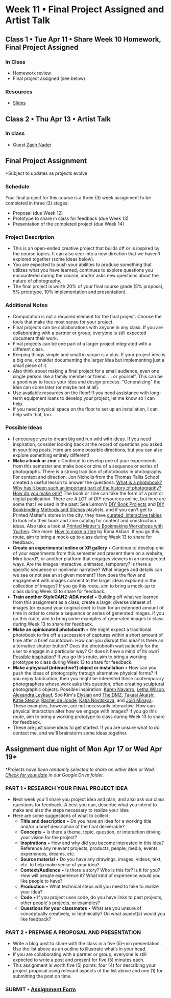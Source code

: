 # Week 11 • Final Project Assigned and Artist Talk

## Class 1 • Tue Apr 11 • Share Week 10 Homework, Final Project Assigned

### In Class

- Homework review
- Final project assigned (see below)

### Resources

- [Slides](https://drive.google.com/drive/u/1/folders/1bp6ZJ3krohBmhxB699nj1edjueV8w-EO)

## Class 2 • Thu Apr 13 • Artist Talk

### In class

- Guest [Zach Nader](https://www.zachnader.art/)

## Final Project Assignment

*Subject to updates as projects evolve

### Schedule

Your final project for this course is a three (3) week assignment to be completed in three (3) stages:

- Proposal (due Week 12)
- Prototype to share in class for feedback (due Week 13)
- Presentation of the completed project (due Week 14)  

### Project Description

- This is an open-ended creative project that builds off or is inspired by the
  course topics. It can also veer into a new direction that we haven't explored
  together (some ideas below).
- You are expected to push your abilities to produce something that utilizes
    what you have learned, continues to explore questions you encountered during
    the course, and/or asks new questions about the nature of photography.
- The final project is worth 20% of your final course grade (5% proposal, 5%
    prototype, 10% implementation and presentation).

### Additional Notes

- Computation is not a required element for the final project. Choose the
    tools that make the most sense for your project.
- Final projects can be collaborations with anyone in any class. If you are
  collaborating with a partner or group, everyone is still expected document
  their work.
- Final projects can be one part of a larger project integrated with a
    different class.
- Keeping things simple and small in scope is a plus. If your project idea is
    a big one, consider documenting the larger idea but implementing just a
    small piece of it.
- Also think about making a final project for a small audience, even one
    single person like a family member or friend. . . or yourself. This can be a
    good way to focus your idea and design process. "Generalizing" the idea can
    come later (or maybe not at all).
- Use available resources on the floor! If you need assistance with long-term
  equipment loans to develop your project, let me know so I can help.
- If you need physical space on the floor to set up an installation, I can
    help with that, too.

### Possible Ideas

- I encourage you to dream big and run wild with ideas. If you need inspiration,
  consider looking back at the record of questions you asked in your blog posts.
  Here are some possible directions, but you can also explore something entirely different!
- **Make a book or zine** • Continue to develop one of your experiments from
    this semester and make book or zine of a sequence or series of photographs.
    There is a strong tradition of photobooks in photography. For context and
    direction, Jon Nicholls from the Thomas Tallis School created a useful
    lesson to answer the questions: [What is a photobook? Why has it been such
    an important part of the history of photography? How do you make
    one?](https://www.photopedagogy.com/the-photobook.html) The book or zine can
    take the form of a print or digital publication. There are A LOT of DIY
    resources online, but here are some that I've used in the past: Sea Lemon's
    [DIY Book
    Projects](https://www.youtube.com/watch?v=OgejpUN_lrw&list=PL3AA6B7C8E6CE4AEF)
    and [DIY Bookbinding Methods and
    Stiches](https://www.youtube.com/watch?v=Lkk_MhXeaac&list=PL2F704E01F80BA1E9)
    playlists, and if you can't get to Printed Matter's stores in the city, they
    have [curated, interactive
    tables](https://www.printedmatter.org/catalog/tables) to look into their
    book and zine catalog for content and construction ideas. Also take a look
    at [Printed Matter's Bookmaking Workshops with
    Yuchen](https://www.youtube.com/watch?v=qqr2p3OC544&list=PLjeNjJjJ6og08Hn87gjrF2Koca9kq-DsI).
    One more: [How to make a
    zine](https://thecreativeindependent.com/guides/how-to-make-a-zine/) by Rona
    Akbari. If you go this route, aim to bring a mock-up to class during Week 13
    to share for feedback.
- **Create an experimental online or XR gallery** • Continue to develop one of
    your experiments from this semester and present them on a website, Miro
    board?, or another platform that engages viewers in an unexpected ways. Are
    the images interactive, animated, temporary? Is there a specific sequence or
    nonlinear narrative? What images and details can we see or not see an at
    given moment? How does the flow and engagement with images connect to the
    larger ideas explored in the collection of images? If you go this route, aim
    to bring a mock-up to class during Week 13 to share for feedback.
- **Train another StyleGAN2-ADA model** • Building off what we learned from
    this assignment as a class, create a large, diverse dataset of images (or
    expand your original one) to train for an extended amount of time in order
    to create a sequence or series of generated images. If you go this route,
    aim to bring some examples of generated images to class during Week 13 to
    share for feedback.
- **Make an opinionated photobooth** • We might expect a traditional photobook
    to fire off a succession of captures within a short amount of time after a
    brief countdown. How can you disrupt this idea? Is there an alternative
    shutter button? Does the photobooth wait patiently for the user to engage in
    a particular way? Or does it have a mind of its own? [Possible
    inspiration?](https://www.rencontres-arles.com/en/expositions/view/700/shoot)
    If you go this route, aim to bring a working prototype to class during Week
    13 to share for feedback.
- **Make a physical (interactive?) object or installation** • How can you push
    the ideas of photography through alternative physical forms? If you enjoy
    fabrication, then you might be interested these contemporary photographers
    whose work asks this question, often creating sculptural photographic
    objects. Possible inspiration: [Karen
    Navarro](https://www.karennavarroph.com/the-constructed-self), [Letha
    Wilson](https://www.lethaprojects.com/), [Alexandra
    Leykauf](https://www.instagram.com/alexandra_leykauf/?hl=en), Soo Kim's
    [Elysian](https://www.sookim.org/elysian/jb55tbno809a57na6w0ory2nystqgk) and
    [The DMZ](https://www.sookim.org/#/the-dmz/), [Takaai
    Akaishi](http://takaakiakaishi.com/installation%20views/installation%20view15.html),
    [Katie Steciw](https://higherpictures.com/artists/kate-steciw/), [Rachel de
    Joode](https://racheldejoode.com/work/flat-nature-surface-bodies), [Katja
    Novitskova](https://www.katjanovi.net/), and [Joiri
    Minaya](http://www.joiriminaya.com/dominicanwomengooglesearch). These
    examples, however, are not necessarily interactive. How can physical
    interaction alter how we engage with images? If you go this route, aim to
    bring a working prototype to class during Week 13 to share for feedback.
- These are just some ideas to get started. If you are unsure what to do contact
  me, and we'll brainstorm some ideas together.
  
## Assignment due night of Mon Apr 17 or Wed Apr 19*

*_Projects have been randomly selected to share on either Mon or Wed. [Check for your date](https://drive.google.com/drive/u/0/folders/1bp6ZJ3krohBmhxB699nj1edjueV8w-EO) in our Google Drive folder._

### PART 1 • RESEARCH YOUR FINAL PROJECT IDEA

- Next week you'll share you project idea and plan, and also ask our class
  questions for feedback. A best you can, describe what you intend to make and also the steps necessary to realize your idea
- Here are some suggestions of what to collect:
  - **Title and description** • Do you have an idea for a working title and/or a brief description of the final deliverable?
  - **Concepts** • Is there a theme, topic, question, or interaction driving
    your vision for the project?
  - **Inspirations** • How and why did you become interested in this idea?
    Reference any relevant projects, products, people, media, events,
    experiences, dreams, etc.
  - **Source material** • Do you have any drawings, images, videos, text, etc.
    to help make sense of your idea?
  - **Context/Audience** • Is there a story? Who is this for? Is it for you? How
    will people experience it? What kind of experience would you like people to
    have?
  - **Production** • What technical steps will you need to take to realize your
    idea?
  - **Code** • If you project uses code, do you have links to past projects,
    other people's projects, or examples?
  - **Questions for your classmates** • What are you unsure of conceptually creatively, or technically? On what aspect(s) would you like feedback?
  
### PART 2 • PREPARE A PROPOSAL AND PRESENTATION

- Write a blog post to share with the class in a five (5)-min presentation. Use
  the list above as an outline to illustrate what’s in your head.
- If you are collaborating with a partner or group, everyone is still expected
  to write a post and present for five (5) minutes each.
- This assignment is worth five (5) points: four (4) for describing your project
  proposal using relevant aspects of the list above and one (1) for submitting
  the post on time.

### SUBMIT • [Assignment Form](https://docs.google.com/forms/d/e/1FAIpQLSepYgolSEg_g2lcHBJGfO4rG6dBMOdweXIoQ4dnZtYPjFpK_A/viewform)
